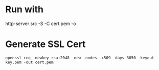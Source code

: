 # Run with
http-server src -S -C cert.pem -o

# Generate SSL Cert
`openssl req -newkey rsa:2048 -new -nodes -x509 -days 3650 -keyout key.pem -out cert.pem`